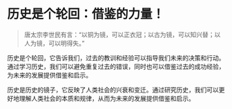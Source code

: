 # 历史是个轮回：借鉴的力量！

> 唐太宗李世民有言：“以铜为镜，可以正衣冠；以古为镜，可以知兴替；以人为镜，可以明得失。”

历史是个轮回，它告诉我们，过去的教训和经验可以指导我们未来的决策和行动。通过学习历史，我们可以避免重复过去的错误，同时也可以借鉴过去的成功经验，为未来的发展提供借鉴和启示。

历史是历史的镜子，它反映了人类社会的兴衰和变迁。通过研究历史，我们可以更好地理解人类社会的本质和规律，从而为未来的发展提供借鉴和启示。
